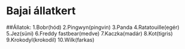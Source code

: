 # Bajai állatkert

##Állatok:
1.Bobr(hód)
2.Pingwyn(pingvin)
3.Panda
4.Ratatouille(egér)
5.Jez(süni)
6.Freddy fastbear(medve)
7.Kaczka(madár)
8.Kot(tigris)
9.Krokodyl(krokodil)
10.Wilk(farkas)
